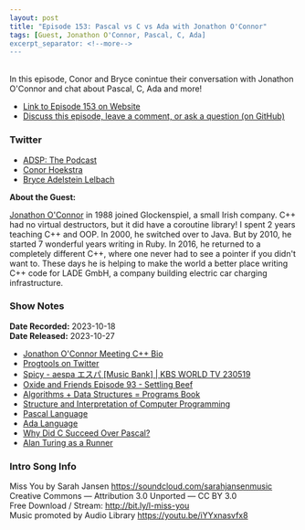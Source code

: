 ```yaml
---
layout: post
title: "Episode 153: Pascal vs C vs Ada with Jonathon O'Connor"
tags: [Guest, Jonathon O'Connor, Pascal, C, Ada]
excerpt_separator: <!--more-->
---
```


<div id="buzzsprout-player-13857374"></div><script src="https://www.buzzsprout.com/1501960/13857374-episode-153-pascal-vs-c-vs-ada-with-jonathon-o-connor.js?container_id=buzzsprout-player-13857374&player=small" type="text/javascript" charset="utf-8"></script>

<br>In this episode, Conor and Bryce conintue their conversation with Jonathon O'Connor and chat about Pascal, C, Ada and more!

<!--more-->

* [Link to Episode 153 on Website](https://adspthepodcast.com/2023/10/27/Episode-153.html)
* [Discuss this episode, leave a comment, or ask a question (on GitHub)](https://github.com/codereport/adsp2/discussions/45)

### Twitter
 
* [ADSP: The Podcast](https://twitter.com/adspthepodcast)
* [Conor Hoekstra](https://twitter.com/code_report)
* [Bryce Adelstein Lelbach](https://twitter.com/blelbach)

**About the Guest:**

[Jonathon O'Connor](https://twitter.com/ninkibah) in 1988 joined Glockenspiel, a small Irish company. C++ had no virtual destructors, but it did have a coroutine library! I spent 2 years teaching C++ and OOP. In 2000, he switched over to Java. But by 2010, he started 7 wonderful years writing in Ruby. In 2016, he returned to a completely different C++, where one never had to see a pointer if you didn't want to. These days he is helping to make the world a better place writing C++ code for LADE GmbH, a company building electric car charging infrastructure.

### Show Notes
 
**Date Recorded:** 2023-10-18 <br>
**Date Released:** 2023-10-27

* [Jonathon O'Connor Meeting C++ Bio](https://meetingcpp.com/2018/Speaker/items/Jonathan_O_Connor.html)
* [Progtools on Twitter](https://twitter.com/progtools)
* [Spicy - aespa エスパ [Music Bank] \| KBS WORLD TV 230519](https://www.youtube.com/watch?v=L_yKxGQ5XBo)
* [Oxide and Friends Episode 93 - Settling Beef](https://www.youtube.com/watch?v=jZs3hEBXcSw)
* [Algorithms + Data Structures = Programs Book](https://www.cl72.org/110dataAlgo/Algorithms%20%20%20Data%20Structures%20=%20Programs%20%5BWirth%201976-02%5D.pdf)
* [Structure and Interpretation of Computer Programming](https://mitpress.mit.edu/sites/default/files/sicp/full-text/book/book.html)
* [Pascal Language](https://en.wikipedia.org/wiki/Pascal_(programming_language))
* [Ada Language](https://en.wikipedia.org/wiki/Ada_(programming_language))
* [Why Did C Succeed Over Pascal?](https://www.quora.com/Why-did-C-succeed-over-Pascal)
* [Alan Turing as a Runner](https://mathshistory.st-andrews.ac.uk/Extras/Turing_running/)

### Intro Song Info
 
Miss You by Sarah Jansen https://soundcloud.com/sarahjansenmusic<br>
Creative Commons — Attribution 3.0 Unported — CC BY 3.0<br>
Free Download / Stream: http://bit.ly/l-miss-you<br>
Music promoted by Audio Library https://youtu.be/iYYxnasvfx8<br>

